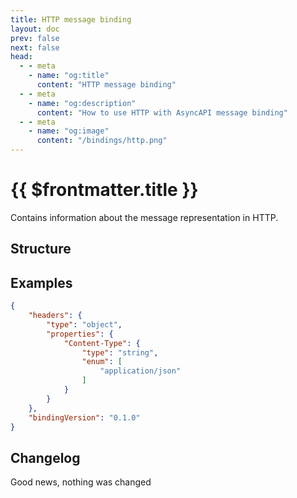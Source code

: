 ```yaml
---
title: HTTP message binding
layout: doc
prev: false
next: false
head:
  - - meta
    - name: "og:title"
      content: "HTTP message binding"
  - - meta
    - name: "og:description"
      content: "How to use HTTP with AsyncAPI message binding"
  - - meta
    - name: "og:image"
      content: "/bindings/http.png"
---
```


# {{ $frontmatter.title }}

Contains information about the message representation in HTTP.

## Structure

<Json url="https://raw.githubusercontent.com/asyncapi/spec-json-schemas/master/bindings/http/0.1.0/message.json"/>

## Examples

```json
{
    "headers": {
        "type": "object",
        "properties": {
            "Content-Type": {
                "type": "string",
                "enum": [
                    "application/json"
                ]
            }
        }
    },
    "bindingVersion": "0.1.0"
}
```

## Changelog

Good news, nothing was changed